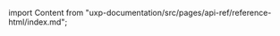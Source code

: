 
import Content from "uxp-documentation/src/pages/api-ref/reference-html/index.md";

<Content query="product=photoshop"/>
